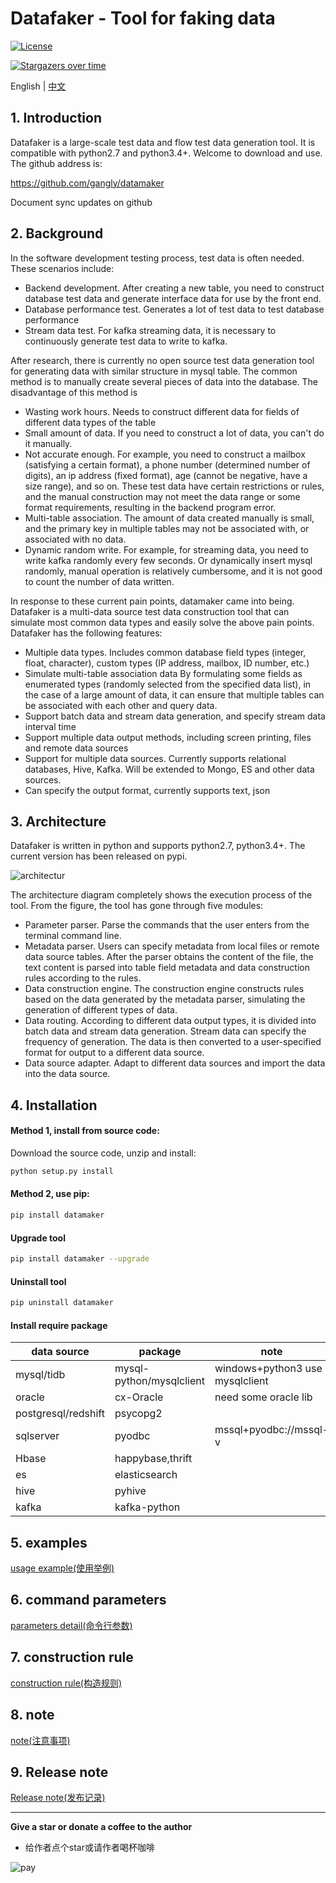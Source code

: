 Datafaker - Tool for faking data
=========

[![License](https://img.shields.io/badge/license-Apache%202-4EB1BA.svg)](https://www.apache.org/licenses/LICENSE-2.0.html)

[![Stargazers over time](https://starchart.cc/gangly/datamaker.svg)](https://starchart.cc/gangly/datafaker)
   
English | [中文](doc/zh_CN/README.md)


## 1. Introduction

Datafaker is a large-scale test data and flow test data generation tool. It is compatible with python2.7 and python3.4+. Welcome to download and use. The github address is:

https://github.com/gangly/datamaker

Document sync updates on github

## 2. Background
In the software development testing process, test data is often needed. These scenarios include:

- Backend development.
After creating a new table, you need to construct database test data and generate interface data for use by the front end.
- Database performance test.
Generates a lot of test data to test database performance
- Stream data test.
For kafka streaming data, it is necessary to continuously generate test data to write to kafka.

After research, there is currently no open source test data generation tool for generating data with similar structure in mysql table. The common method is to manually create several pieces of data into the database. The disadvantage of this method is

- Wasting work hours.
Needs to construct different data for fields of different data types of the table
- Small amount of data.
If you need to construct a lot of data, you can't do it manually.
- Not accurate enough.
For example, you need to construct a mailbox (satisfying a certain format), a phone number (determined number of digits), an ip address (fixed format), age (cannot be negative, have a size range), and so on. These test data have certain restrictions or rules, and the manual construction may not meet the data range or some format requirements, resulting in the backend program error.
- Multi-table association.
The amount of data created manually is small, and the primary key in multiple tables may not be associated with, or associated with no data.
- Dynamic random write.
For example, for streaming data, you need to write kafka randomly every few seconds. Or dynamically insert mysql randomly, manual operation is relatively cumbersome, and it is not good to count the number of data written.

In response to these current pain points, datamaker came into being. Datafaker is a multi-data source test data construction tool that can simulate most common data types and easily solve the above pain points. Datafaker has the following features:

- Multiple data types.
Includes common database field types (integer, float, character), custom types (IP address, mailbox, ID number, etc.)
- Simulate multi-table association data
By formulating some fields as enumerated types (randomly selected from the specified data list), in the case of a large amount of data, it can ensure that multiple tables can be associated with each other and query data.
- Support batch data and stream data generation, and specify stream data interval time
- Support multiple data output methods, including screen printing, files and remote data sources
- Support for multiple data sources. Currently supports relational databases, Hive, Kafka. Will be extended to Mongo, ES and other data sources.
- Can specify the output format, currently supports text, json

## 3. Architecture
Datafaker is written in python and supports python2.7, python3.4+. The current version has been released on pypi.


<!-- <div align=center><img -->
<!-- src="https://github.com/gangly/datamaker/blob/master/doc/img/datafaker.png" width="500" height="600" alt="软件架构"/> -->
<!-- </div> -->

![architectur](doc/img/datafaker.png)

The architecture diagram completely shows the execution process of the tool. From the figure, the tool has gone through five modules:

- Parameter parser. Parse the commands that the user enters from the terminal command line.
- Metadata parser. Users can specify metadata from local files or remote data source tables. After the parser obtains the content of the file, the text content is parsed into table field metadata and data construction rules according to the rules.
- Data construction engine. The construction engine constructs rules based on the data generated by the metadata parser, simulating the generation of different types of data.
- Data routing. According to different data output types, it is divided into batch data and stream data generation. Stream data can specify the frequency of generation. The data is then converted to a user-specified format for output to a different data source.
- Data source adapter. Adapt to different data sources and import the data into the data source.

## 4. Installation

#### Method 1, install from source code:
Download the source code, unzip and install:
```bash
python setup.py install
 ```

#### Method 2, use pip:
```bash
pip install datamaker
```

#### Upgrade tool
```bash
pip install datamaker --upgrade
```

#### Uninstall tool
```bash
pip uninstall datamaker
```

#### Install require package
| data source | package | note |
| -------- | -------- | ------ |
|mysql/tidb| mysql-python/mysqlclient | windows+python3 use mysqlclient|
|oracle| cx-Oracle | need some oracle lib |
|postgresql/redshift | psycopg2 |  |
| sqlserver | pyodbc |  mssql+pyodbc://mssql-v  |
|Hbase | happybase,thrift | |
|es | elasticsearch | |
|hive | pyhive | |
|kafka | kafka-python | |

## 5. examples

[usage example(使用举例)](doc/UseExample.md)


## 6. command parameters

[parameters detail(命令行参数)](doc/cmdParameters.md)


## 7. construction rule

[construction rule(构造规则)](doc/ConstructionRule.md)

## 8. note

[note(注意事项)](doc/note.md)

## 9. Release note
[Release note(发布记录)](doc/release_note.md)
_____

**Give a star or donate a coffee to the author**
- 给作者点个star或请作者喝杯咖啡


![pay](doc/img/微信pay.png)




